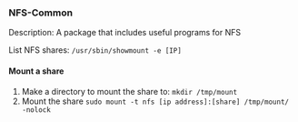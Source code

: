 ### NFS-Common

Description: A package that includes useful programs for NFS

List NFS shares: `/usr/sbin/showmount -e [IP]`

#### Mount a share

1. Make a directory to mount the share to: `mkdir /tmp/mount`
2. Mount the share `sudo mount -t nfs [ip address]:[share] /tmp/mount/ -nolock`